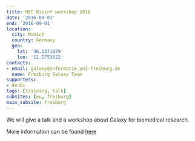 ```yaml
---
title: HEC Bioinf workshop 2016
date: '2016-09-01'
end: '2016-09-01'
location:
  city: Munich
  country: Germany
  geo:
    lat: '48.1371079'
    lon: '11.5753822'
contacts:
- email: galaxy@informatik.uni-freiburg.de
  name: Freiburg Galaxy Team
supporters:
- denbi
tags: [training, talk]
subsites: [eu, freiburg]
main_subsite: freiburg
---
```


We will give a talk and a workshop about Galaxy for biomedical research.

More information can be found [here](http://ams.med.uni-goettingen.de/hec_bioinf_workshop_2016/)

